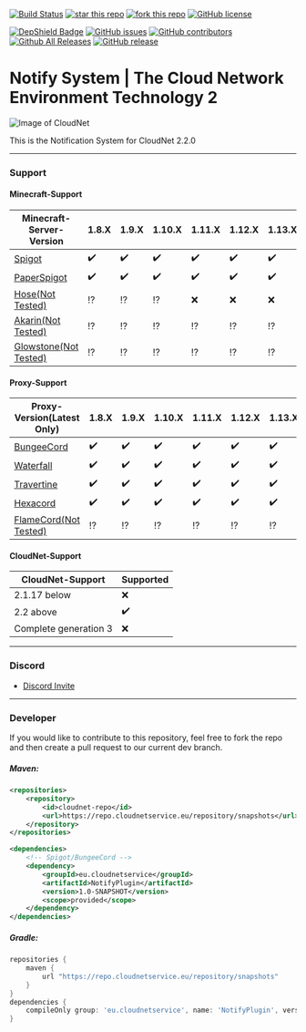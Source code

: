 [![Build Status](https://ci.cloudnetservice.eu/buildStatus/icon?job=CloudNetService/v2-notifysystem/master)](https://ci.cloudnetservice.eu/job/CloudNetService/job/v2-notifysystem/master)
[![star this repo](http://githubbadges.com/star.svg?user=CloudNetService&repo=v2-notifysystem)](https://github.com/CloudNetService/v2-notifysystem)
[![fork this repo](http://githubbadges.com/fork.svg?user=CloudNetService&repo=v2-notifysystem)](https://github.com/CloudNetService/v2-notifysystem/fork)
[![GitHub license](https://img.shields.io/github/license/CloudNetService/v2-notifysystem.svg)](https://github.com/CloudNetService/v2-notifysystem/blob/master/LICENSE)

[![DepShield Badge](https://depshield.sonatype.org/badges/CloudNetService/v2-notifysystem/depshield.svg)](https://depshield.github.io)
[![GitHub issues](https://img.shields.io/github/issues/CloudNetService/v2-notifysystem.svg)](https://github.com/CloudNetService/v2-notifysystem/issues)
[![GitHub contributors](https://img.shields.io/github/contributors/CloudNetService/v2-notifysystem.svg)](https://github.com/CloudNetService/v2-notifysystem/graphs/contributors)
[![Github All Releases](https://img.shields.io/github/downloads/CloudNetService/v2-notifysystem/total.svg)](https://github.com/CloudNetService/v2-notifysystem/releases)
[![GitHub release](https://img.shields.io/github/release/CloudNetService/Cv2-notifysystem.svg)](https://github.com/CloudNetService/v2-notifysystem/releases)


# Notify System | The Cloud Network Environment Technology 2
![Image of CloudNet](https://cdn.discordapp.com/attachments/325383142464552972/354670548292206594/CloudNet.png)

This is the Notification System for CloudNet 2.2.0
 
___
 ### Support
 
 #### Minecraft-Support
 | Minecraft-Server-Version | 1.8.X | 1.9.X | 1.10.X | 1.11.X | 1.12.X | 1.13.X | 1.14.X | 1.15.X |
 |----------------|-------|-------|--------|--------|--------|--------|--------|--------|
 | [Spigot](https://www.spigotmc.org/wiki/about-spigot/) | :heavy_check_mark: | :heavy_check_mark: | :heavy_check_mark: | :heavy_check_mark: | :heavy_check_mark: | :heavy_check_mark: | :heavy_check_mark: | :heavy_check_mark: |
 | [PaperSpigot](https://github.com/PaperMC/Paper) | :heavy_check_mark: | :heavy_check_mark: | :heavy_check_mark: | :heavy_check_mark: | :heavy_check_mark: | :heavy_check_mark: | :heavy_check_mark: | :heavy_check_mark: |
 | [Hose(Not Tested)](https://github.com/softpak/HOSE) | :interrobang: | :interrobang: | :interrobang: | :x: | :x: | :x: | :x: | :x: |
 | [Akarin(Not Tested)](https://github.com/Akarin-project/Akarin) | :interrobang: | :interrobang: | :interrobang: | :interrobang: | :interrobang: | :interrobang: | :interrobang: | :x: |
 | [Glowstone(Not Tested)](https://www.glowstone.net/) | :interrobang: | :interrobang: | :interrobang: | :interrobang: | :interrobang: | :interrobang: | :interrobang: | :interrobang: |

 #### Proxy-Support
 | Proxy-Version(Latest Only) | 1.8.X | 1.9.X | 1.10.X | 1.11.X | 1.12.X | 1.13.X | 1.14.X | 1.15.X |
 |----------------|-------|-------|--------|--------|--------|--------|--------|--------|
 | [BungeeCord](https://github.com/SpigotMC/BungeeCord) | :heavy_check_mark: | :heavy_check_mark: | :heavy_check_mark: | :heavy_check_mark: | :heavy_check_mark: | :heavy_check_mark: | :heavy_check_mark: | :heavy_check_mark: |
 | [Waterfall](https://github.com/PaperMC/Waterfall) | :heavy_check_mark: | :heavy_check_mark: | :heavy_check_mark: | :heavy_check_mark: | :heavy_check_mark: | :heavy_check_mark: | :heavy_check_mark: | :heavy_check_mark: |
 | [Travertine](https://github.com/PaperMC/Travertine) | :heavy_check_mark: | :heavy_check_mark: | :heavy_check_mark: | :heavy_check_mark: | :heavy_check_mark: | :heavy_check_mark: | :heavy_check_mark: | :heavy_check_mark: |
 | [Hexacord](https://github.com/HexagonMC/BungeeCord) | :heavy_check_mark: | :heavy_check_mark: | :heavy_check_mark: | :heavy_check_mark: | :heavy_check_mark: | :heavy_check_mark: | :heavy_check_mark: | :heavy_check_mark: |
 | [FlameCord(Not Tested)](https://www.mc-market.org/resources/13492/) | :interrobang: | :interrobang: | :interrobang: | :interrobang: | :interrobang: | :interrobang: | :interrobang: | :interrobang: |
 
 
 #### CloudNet-Support
 | CloudNet-Support | Supported | 
 |------------------|-----------|
 | 2.1.17 below | :x: |
 | 2.2 above| :heavy_check_mark: |
 | Complete generation 3 | :x: |
  
___
    
### Discord
 *  [Discord Invite](https://discord.gg/CPCWr7w)
 
---
### Developer
If you would like to contribute to this repository, feel free to fork the repo and then create a pull request to our current dev branch. 
 
##### Maven:
```xml
<repositories>
    <repository>
        <id>cloudnet-repo</id>
        <url>https://repo.cloudnetservice.eu/repository/snapshots</url>
    </repository>
</repositories>

<dependencies>
    <!-- Spigot/BungeeCord -->
    <dependency>
        <groupId>eu.cloudnetservice</groupId>
        <artifactId>NotifyPlugin</artifactId>
        <version>1.0-SNAPSHOT</version>
        <scope>provided</scope>
    </dependency>
</dependencies>
```

##### Gradle:
```groovy
repositories {
    maven {
        url "https://repo.cloudnetservice.eu/repository/snapshots"
    }
}
dependencies {
    compileOnly group: 'eu.cloudnetservice', name: 'NotifyPlugin', version: '1.0-SNAPSHOT'
}
```